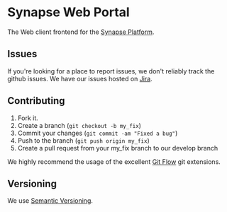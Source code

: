 Synapse Web Portal
==================

The Web client frontend for the [Synapse Platform][1].

Issues
------

If you're looking for a place to report issues, we don't reliably
track the github issues.  We have our issues hosted on [Jira][2].


Contributing
------------

1. Fork it.
2. Create a branch (`git checkout -b my_fix`)
3. Commit your changes (`git commit -am "Fixed a bug"`)
4. Push to the branch (`git push origin my_fix`)
5. Create a pull request from your my_fix branch to our develop branch

We highly recommend the usage of the excellent [Git Flow][3] git
extensions.

Versioning
----------

We use [Semantic Versioning][4].

[1]: http://github.com/Sage-Bionetworks/Synapse-Repository-Services
[2]: http://sagebionetworks.jira.com/browse/SWC
[3]: https://github.com/nvie/gitflow
[4]: http://semver.org/spec/v1.0.0.html

